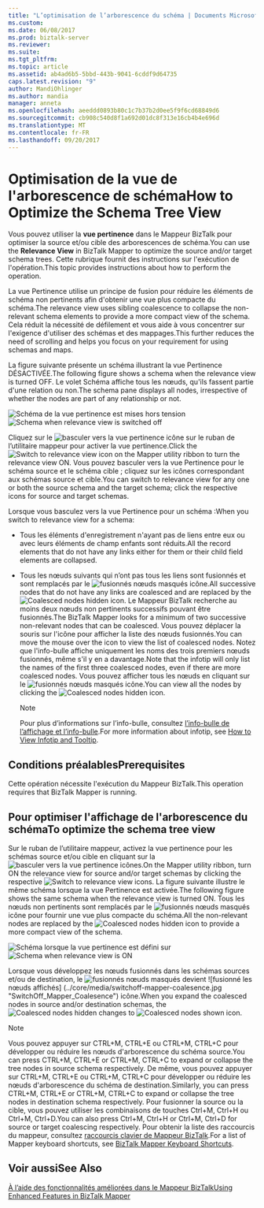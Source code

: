 ```yaml
---
title: "L’optimisation de l’arborescence du schéma | Documents Microsoft"
ms.custom: 
ms.date: 06/08/2017
ms.prod: biztalk-server
ms.reviewer: 
ms.suite: 
ms.tgt_pltfrm: 
ms.topic: article
ms.assetid: ab4ad6b5-5bbd-443b-9041-6cddf9d64735
caps.latest.revision: "9"
author: MandiOhlinger
ms.author: mandia
manager: anneta
ms.openlocfilehash: aeeddd0893b80c1c7b37b2d0ee5f9f6cd68849d6
ms.sourcegitcommit: cb908c540d8f1a692d01dc8f313e16cb4b4e696d
ms.translationtype: MT
ms.contentlocale: fr-FR
ms.lasthandoff: 09/20/2017
---
```

# <a name="how-to-optimize-the-schema-tree-view"></a><span data-ttu-id="f57e3-102">Optimisation de la vue de l'arborescence de schéma</span><span class="sxs-lookup"><span data-stu-id="f57e3-102">How to Optimize the Schema Tree View</span></span>
<span data-ttu-id="f57e3-103">Vous pouvez utiliser la **vue pertinence** dans le Mappeur BizTalk pour optimiser la source et/ou cible des arborescences de schéma.</span><span class="sxs-lookup"><span data-stu-id="f57e3-103">You can use the **Relevance View** in BizTalk Mapper to optimize the source and/or target schema trees.</span></span> <span data-ttu-id="f57e3-104">Cette rubrique fournit des instructions sur l'exécution de l'opération.</span><span class="sxs-lookup"><span data-stu-id="f57e3-104">This topic provides instructions about how to perform the operation.</span></span>  
  
 <span data-ttu-id="f57e3-105">La vue Pertinence utilise un principe de fusion pour réduire les éléments de schéma non pertinents afin d'obtenir une vue plus compacte du schéma.</span><span class="sxs-lookup"><span data-stu-id="f57e3-105">The relevance view uses sibling coalescence to collapse the non-relevant schema elements to provide a more compact view of the schema.</span></span> <span data-ttu-id="f57e3-106">Cela réduit la nécessité de défilement et vous aide à vous concentrer sur l'exigence d'utiliser des schémas et des mappages.</span><span class="sxs-lookup"><span data-stu-id="f57e3-106">This further reduces the need of scrolling and helps you focus on your requirement for using schemas and maps.</span></span>  
  
 <span data-ttu-id="f57e3-107">La figure suivante présente un schéma illustrant la vue Pertinence DÉSACTIVÉE.</span><span class="sxs-lookup"><span data-stu-id="f57e3-107">The following figure shows a schema when the relevance view is turned OFF.</span></span> <span data-ttu-id="f57e3-108">Le volet Schéma affiche tous les nœuds, qu'ils fassent partie d'une relation ou non.</span><span class="sxs-lookup"><span data-stu-id="f57e3-108">The schema pane displays all nodes, irrespective of whether the nodes are part of any relationship or not.</span></span>  
  
 <span data-ttu-id="f57e3-109">![Schéma de la vue pertinence est mises hors tension](../core/media/off-schema-relevance-view.gif "Off_Schema_Relevance_View")</span><span class="sxs-lookup"><span data-stu-id="f57e3-109">![Schema when relevance view is switched off](../core/media/off-schema-relevance-view.gif "Off_Schema_Relevance_View")</span></span>  
  
 <span data-ttu-id="f57e3-110">Cliquez sur le ![basculer vers la vue pertinence](../core/media/mapper-intellitree.gif "Mapper_IntelliTree") icône sur le ruban de l’utilitaire mappeur pour activer la vue pertinence.</span><span class="sxs-lookup"><span data-stu-id="f57e3-110">Click the ![Switch to relevance view](../core/media/mapper-intellitree.gif "Mapper_IntelliTree") icon on the Mapper utility ribbon to turn the relevance view ON.</span></span> <span data-ttu-id="f57e3-111">Vous pouvez basculer vers la vue Pertinence pour le schéma source et le schéma cible ; cliquez sur les icônes correspondant aux schémas source et cible.</span><span class="sxs-lookup"><span data-stu-id="f57e3-111">You can switch to relevance view for any one or both the source schema and the target schema; click the respective icons for source and target schemas.</span></span>  
  
 <span data-ttu-id="f57e3-112">Lorsque vous basculez vers la vue Pertinence pour un schéma :</span><span class="sxs-lookup"><span data-stu-id="f57e3-112">When you switch to relevance view for a schema:</span></span>  
  
-   <span data-ttu-id="f57e3-113">Tous les éléments d'enregistrement n'ayant pas de liens entre eux ou avec leurs éléments de champ enfants sont réduits.</span><span class="sxs-lookup"><span data-stu-id="f57e3-113">All the record elements that do not have any links either for them or their child field elements are collapsed.</span></span>  
  
-   <span data-ttu-id="f57e3-114">Tous les nœuds suivants qui n’ont pas tous les liens sont fusionnés et sont remplacés par le ![fusionnés nœuds masqués](../core/media/mapper-coalescence-on.gif "Mapper_Coalescence_On") icône.</span><span class="sxs-lookup"><span data-stu-id="f57e3-114">All successive nodes that do not have any links are coalesced and are replaced by the ![Coalesced nodes hidden](../core/media/mapper-coalescence-on.gif "Mapper_Coalescence_On") icon.</span></span> <span data-ttu-id="f57e3-115">Le Mappeur BizTalk recherche au moins deux nœuds non pertinents successifs pouvant être fusionnés.</span><span class="sxs-lookup"><span data-stu-id="f57e3-115">The BizTalk Mapper looks for a minimum of two successive non-relevant nodes that can be coalesced.</span></span> <span data-ttu-id="f57e3-116">Vous pouvez déplacer la souris sur l'icône pour afficher la liste des nœuds fusionnés.</span><span class="sxs-lookup"><span data-stu-id="f57e3-116">You can move the mouse over the icon to view the list of coalesced nodes.</span></span> <span data-ttu-id="f57e3-117">Notez que l'info-bulle affiche uniquement les noms des trois premiers nœuds fusionnés, même s'il y en a davantage.</span><span class="sxs-lookup"><span data-stu-id="f57e3-117">Note that the infotip will only list the names of the first three coalesced nodes, even if there are more coalesced nodes.</span></span> <span data-ttu-id="f57e3-118">Vous pouvez afficher tous les nœuds en cliquant sur le ![fusionnés nœuds masqués](../core/media/mapper-coalescence-on.gif "Mapper_Coalescence_On") icône.</span><span class="sxs-lookup"><span data-stu-id="f57e3-118">You can view all the nodes by clicking the ![Coalesced nodes hidden](../core/media/mapper-coalescence-on.gif "Mapper_Coalescence_On") icon.</span></span>  
  
    > [!NOTE]
    >  <span data-ttu-id="f57e3-119">Pour plus d’informations sur l’info-bulle, consultez [l’info-bulle de l’affichage et l’info-bulle](../core/how-to-view-infotip-and-tooltip.md).</span><span class="sxs-lookup"><span data-stu-id="f57e3-119">For more information about infotip, see [How to View Infotip and Tooltip](../core/how-to-view-infotip-and-tooltip.md).</span></span>  
  
## <a name="prerequisites"></a><span data-ttu-id="f57e3-120">Conditions préalables</span><span class="sxs-lookup"><span data-stu-id="f57e3-120">Prerequisites</span></span>  
 <span data-ttu-id="f57e3-121">Cette opération nécessite l'exécution du Mappeur BizTalk.</span><span class="sxs-lookup"><span data-stu-id="f57e3-121">This operation requires that BizTalk Mapper is running.</span></span>  
  
## <a name="to-optimize-the-schema-tree-view"></a><span data-ttu-id="f57e3-122">Pour optimiser l'affichage de l'arborescence du schéma</span><span class="sxs-lookup"><span data-stu-id="f57e3-122">To optimize the schema tree view</span></span>  
 <span data-ttu-id="f57e3-123">Sur le ruban de l’utilitaire mappeur, activez la vue pertinence pour les schémas source et/ou cible en cliquant sur la ![basculer vers la vue pertinence](../core/media/mapper-intellitree.gif "Mapper_IntelliTree") icônes.</span><span class="sxs-lookup"><span data-stu-id="f57e3-123">On the Mapper utility ribbon, turn ON the relevance view for source and/or target schemas by clicking the respective ![Switch to relevance view](../core/media/mapper-intellitree.gif "Mapper_IntelliTree") icons.</span></span> <span data-ttu-id="f57e3-124">La figure suivante illustre le même schéma lorsque la vue Pertinence est activée.</span><span class="sxs-lookup"><span data-stu-id="f57e3-124">The following figure shows the same schema when the relevance view is turned ON.</span></span> <span data-ttu-id="f57e3-125">Tous les nœuds non pertinents sont remplacés par le ![fusionnés nœuds masqués](../core/media/mapper-coalescence-on.gif "Mapper_Coalescence_On") icône pour fournir une vue plus compacte du schéma.</span><span class="sxs-lookup"><span data-stu-id="f57e3-125">All the non-relevant nodes are replaced by the ![Coalesced nodes hidden](../core/media/mapper-coalescence-on.gif "Mapper_Coalescence_On") icon to provide a more compact view of the schema.</span></span>  
  
 <span data-ttu-id="f57e3-126">![Schéma lorsque la vue pertinence est défini sur](../core/media/on-schema.gif "On_schema")</span><span class="sxs-lookup"><span data-stu-id="f57e3-126">![Schema when relevance view is ON](../core/media/on-schema.gif "On_schema")</span></span>  
  
 <span data-ttu-id="f57e3-127">Lorsque vous développez les nœuds fusionnés dans les schémas sources et/ou de destination, le ![fusionnés nœuds masqués](../core/media/mapper-coalescence-on.gif "Mapper_Coalescence_On") devient ![fusionné les nœuds affichés] (../core/media/switchoff-mapper-coalesence.jpg "SwitchOff_Mapper_Coalesence") icône.</span><span class="sxs-lookup"><span data-stu-id="f57e3-127">When you expand the coalesced nodes in source and/or destination schemas, the ![Coalesced nodes hidden](../core/media/mapper-coalescence-on.gif "Mapper_Coalescence_On") changes to ![Coalesced nodes shown](../core/media/switchoff-mapper-coalesence.jpg "SwitchOff_Mapper_Coalesence") icon.</span></span>  
  
> [!NOTE]
>  <span data-ttu-id="f57e3-128">Vous pouvez appuyer sur CTRL+M, CTRL+E ou CTRL+M, CTRL+C pour développer ou réduire les nœuds d'arborescence du schéma source.</span><span class="sxs-lookup"><span data-stu-id="f57e3-128">You can press CTRL+M, CTRL+E or CTRL+M, CTRL+C to expand or collapse the tree nodes in source schema respectively.</span></span> <span data-ttu-id="f57e3-129">De même, vous pouvez appuyer sur CTRL+M, CTRL+E ou CTRL+M, CTRL+C pour développer ou réduire les nœuds d'arborescence du schéma de destination.</span><span class="sxs-lookup"><span data-stu-id="f57e3-129">Similarly, you can press CTRL+M, CTRL+E or CTRL+M, CTRL+C to expand or collapse the tree nodes in destination schema respectively.</span></span> <span data-ttu-id="f57e3-130">Pour fusionner la source ou la cible, vous pouvez utiliser les combinaisons de touches Ctrl+M, Ctrl+H ou Ctrl+M, Ctrl+D.</span><span class="sxs-lookup"><span data-stu-id="f57e3-130">You can also press Ctrl+M, Ctrl+H or Ctrl+M, Ctrl+D for source or target coalescing respectively.</span></span> <span data-ttu-id="f57e3-131">Pour obtenir la liste des raccourcis du mappeur, consultez [raccourcis clavier de Mappeur BizTalk](../core/biztalk-mapper-keyboard-shortcuts.md).</span><span class="sxs-lookup"><span data-stu-id="f57e3-131">For a list of Mapper keyboard shortcuts, see [BizTalk Mapper Keyboard Shortcuts](../core/biztalk-mapper-keyboard-shortcuts.md).</span></span>  
  
## <a name="see-also"></a><span data-ttu-id="f57e3-132">Voir aussi</span><span class="sxs-lookup"><span data-stu-id="f57e3-132">See Also</span></span>  
 [<span data-ttu-id="f57e3-133">À l’aide des fonctionnalités améliorées dans le Mappeur BizTalk</span><span class="sxs-lookup"><span data-stu-id="f57e3-133">Using Enhanced Features in BizTalk Mapper</span></span>](../core/using-enhanced-features-in-biztalk-mapper.md)